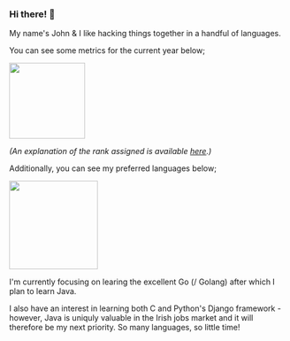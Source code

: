 ### Hi there! 👋

My name's John & I like hacking things together in a handful of languages.

You can see some metrics for the current year below;

<a href="https://github.com/mrsarno">
  <img height="137px" src="https://github-readme-stats.vercel.app/api?username=mrsarno&count_private=true&hide_border=true&hide_title=true&theme=dracula" />
</a>

*(An explanation of the rank assigned is available [here](https://github.com/anuraghazra/github-readme-stats#github-stats-card).)*

Additionally, you can see my preferred languages below;

<a href="https://github.com/mrsarno">
  <img height="160px" src="https://github-readme-stats.vercel.app/api/top-langs/?username=mrsarno&hide=html,java&hide_title=true&hide_border=true&layout=compact&langs_count=6&theme=dracula&show_icons=true" />
</a>

I'm currently focusing on learing the excellent Go (/ Golang) after which I plan to learn Java.

I also have an interest in learning both C and Python's Django framework - however, Java is uniquly valuable in the Irish jobs market and it will therefore be my next priority. So many languages, so little time!
